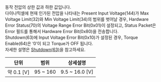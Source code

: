 
동작 전압의 상한 값과 하한 값입니다.  
다이나믹셀에 현재 인가된 전압을 나타내는 Present Input Voltage(144)가 Max Voltage Limit(32)와 Min Voltage Limit(34)의 범위를 벗어날 경우, Hardware Error Status(70)의 Voltage Range Error Bit(0x01)이 설정되고, Status Packet은 Error 필드를 통해서 Hardware Error Bit(0x80)을 전송합니다.  
Shutdown(63)에 Input Voltage Error Bit(0x10)가 설정된 경우, Torque Enable(64)은 ‘0’이 되고 Torque가 OFF 됩니다.  
자세한 설명은 [Shutdown(63)]을 참고하세요.

|단위|범위|상세설명|
| :---: | :---: | :---: |
|약 0.1 [V]|95 ~ 160|9.5 ~ 16.0 [V]|

[Shutdown(63)]: #shutdown63

